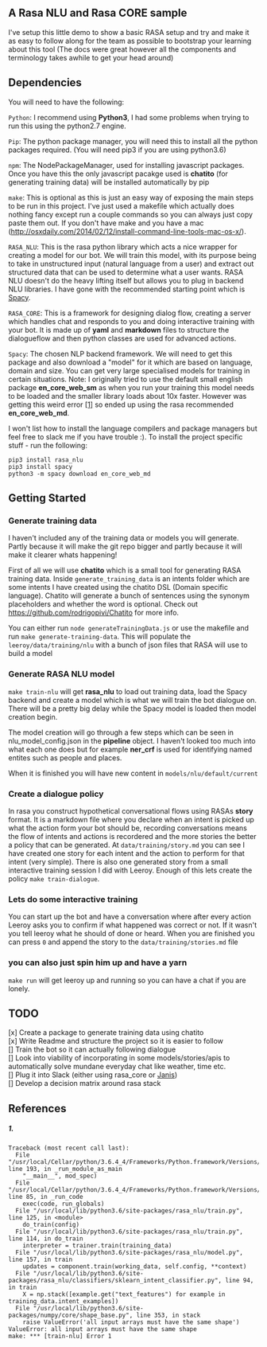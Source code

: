 ## A Rasa NLU and Rasa CORE sample

I've setup this little demo to show a basic RASA setup and try and make it as easy to follow along for the team as possible to bootstrap your learning about this tool (The docs were great however all the components and terminology takes awhile to get your head around)

## Dependencies
You will need to have the following:

`Python`: I recommend using **Python3**, I had some problems when trying to run this using the python2.7 engine.

`Pip`: The python package manager, you will need this to install all the python packages required. (You will need pip3 if you are using python3.6)

`npm`: The NodePackageManager, used for installing javascript packages. Once you have this the only javascript pacakge used is **chatito** (for generating training data) will be installed automatically by pip

`make`: This is optional as this is just an easy way of exposing the main steps to be run in this project. I've just used a makefile which actually does nothing fancy except run a couple commands so you can always just copy paste them out. If you don't have make and you have a mac (http://osxdaily.com/2014/02/12/install-command-line-tools-mac-os-x/).

`RASA_NLU`: This is the rasa python library which acts a nice wrapper for creating a model for our bot. We will train this model, with its purpose being to take in unstructured input (natural language from a user) and extract out structured data that can be used to determine what a user wants. RASA NLU doesn't do the heavy lifting itself but allows you to plug in backend NLU libraries. I have gone with the recommended starting point which is [Spacy](https://spacy.io/).

`RASA_CORE`: This is a framework for designing dialog flow, creating a server which handles chat and responds to you and doing interactive training with your bot. It is made up of **yaml** and **markdown** files to structure the dialogueflow and then python classes are used for advanced actions.

`Spacy`: The chosen NLP backend framework. We will need to get this package and also download a "model" for it which are based on language, domain and size. You can get very large specialised models for training in certain situations.
Note: I originally tried to use the default small english package **en_core_web_sm** as when you run your training this model needs to be loaded and the smaller library loads about 10x faster. However was getting this weird error [[1]](#1) so ended up using the rasa recommended **en_core_web_md**.

I won't list how to install the language compilers and package managers but feel free to slack me if you have trouble :). To install the project specific stuff - run the following:

```
pip3 install rasa_nlu
pip3 install spacy
python3 -m spacy download en_core_web_md
```


## Getting Started

### Generate training data
I haven't included any of the training data or models you will generate. Partly because it will make the git repo bigger and partly because it will make it clearer whats happening!

First of all we will use **chatito** which is a small tool for generating RASA training data. Inside `generate_training_data` is an intents folder which are some intents I have created using the chatito DSL (Domain specific language). Chatito will generate a bunch of sentences using the synonym placeholders and whether the word is optional. Check out https://github.com/rodrigopivi/Chatito for more info.

You can either run `node generateTrainingData.js` or use the makefile and run `make generate-training-data`. This will populate the `leeroy/data/training/nlu` with a bunch of json files that RASA will use to build a model

### Generate RASA NLU model
`make train-nlu` will get **rasa_nlu** to load out training data, load the Spacy backend and create a model which is what we will train the bot dialogue on. There will be a pretty big delay while the Spacy model is loaded then model creation begin.

The model creation will go through a few steps which can be seen in nlu_model_config.json in the **pipeline** object. I haven't looked too much into what each one does but for example **ner_crf** is used for identifying named entites such as people and places.

When it is finished you will have new content in `models/nlu/default/current`

### Create a dialogue policy
In rasa you construct hypothetical conversational flows using RASAs **story** format. It is a markdown file where you declare when an intent is picked up what the action form your bot should be, recording conversations means the flow of intents and actions is recordered and the more stories the better a policy that can be generated. At `data/training/story.md` you can see I have created one story for each intent and the action to perform for that intent (very simple). There is also one generated story from a small interactive training session I did with Leeroy.
Enough of this lets create the policy `make train-dialogue`.

### Lets do some interactive training
You can start up the bot and have a conversation where after every action Leeroy asks you to confirm if what happened was correct or not. If it wasn't you tell leeroy what he should of done or heard. When you are finished you can press `0` and append the story to the `data/training/stories.md` file

### you can also just spin him up and have a yarn
`make run` will get leeroy up and running so you can have a chat if you are lonely.



## TODO
[x] Create a package to generate training data using chatito  
[x] Write Readme and structure the project so it is easier to follow  
[] Train the bot so it can actually following dialogue  
[] Look into viability of incorporating in some models/stories/apis to automatically   solve mundane everyday chat like weather, time etc.  
[] Plug it into Slack (either using rasa_core or [Janis](janis.ai))  
[] Develop a decision matrix around rasa stack


## References


##### 1.
```
Traceback (most recent call last):
  File "/usr/local/Cellar/python/3.6.4_4/Frameworks/Python.framework/Versions/3.6/lib/python3.6/runpy.py", line 193, in _run_module_as_main
    "__main__", mod_spec)
  File "/usr/local/Cellar/python/3.6.4_4/Frameworks/Python.framework/Versions/3.6/lib/python3.6/runpy.py", line 85, in _run_code
    exec(code, run_globals)
  File "/usr/local/lib/python3.6/site-packages/rasa_nlu/train.py", line 125, in <module>
    do_train(config)
  File "/usr/local/lib/python3.6/site-packages/rasa_nlu/train.py", line 114, in do_train
    interpreter = trainer.train(training_data)
  File "/usr/local/lib/python3.6/site-packages/rasa_nlu/model.py", line 157, in train
    updates = component.train(working_data, self.config, **context)
  File "/usr/local/lib/python3.6/site-packages/rasa_nlu/classifiers/sklearn_intent_classifier.py", line 94, in train
    X = np.stack([example.get("text_features") for example in training_data.intent_examples])
  File "/usr/local/lib/python3.6/site-packages/numpy/core/shape_base.py", line 353, in stack
    raise ValueError('all input arrays must have the same shape')
ValueError: all input arrays must have the same shape
make: *** [train-nlu] Error 1
```
